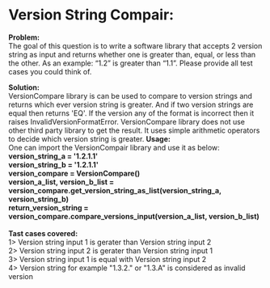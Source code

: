 # Version String Compair:

<b>Problem:</b></br>
The goal of this question is to write a software library that accepts 2 version string as input 
and returns whether one is greater than, equal, or less than the other. As an example: “1.2” is greater than “1.1”. 
Please provide all test cases you could think of.

<b>Solution:</b> </br>
VersionCompare library is can be used to compare to version strings and returns which ever version string is greater. And if two version strings are equal then returns 'EQ'.
If the version any of the format is incorrect then it raises InvalidVersionFormatError.
VersionCompare library does not use other third party library to get the result. It uses simple arithmetic operators to decide which version string is greater.
<b>Usage:</b></br>
One can import the VersionCompair library and  use it as below: </br>
        <b>version_string_a = '1.2.1.1'  </br>
        version_string_b = '1.2.1.1'  </br>
        version_compare = VersionCompare()  </br>
        version_a_list, version_b_list = version_compare.get_version_string_as_list(version_string_a, version_string_b)  </br>
        return_version_string = version_compare.compare_versions_input(version_a_list, version_b_list)  </br>
        </br></b>
<b>Tast cases covered: </b></br>
1> Version string input 1 is gerater than Version string input 2 </br>
2> Version string input 2 is gerater than Version string input 1 </br>
3> Version string input 1 is equal with Version string input 2 </br>
4> Version string for example "1.3.2." or "1.3.A" is considered as invalid version  </br>


